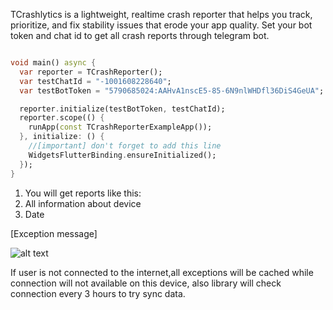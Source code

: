 TCrashlytics is a lightweight, realtime crash reporter that helps you track, prioritize, and fix
stability issues that erode your app quality. Set your bot token and chat id to get all crash
reports through telegram bot.

```dart

void main() async {
  var reporter = TCrashReporter();
  var testChatId = "-1001608228640";
  var testBotToken = "5790685024:AAHvA1nscE5-85-6N9nlWHDfl36DiS4GeUA";

  reporter.initialize(testBotToken, testChatId);
  reporter.scope(() {
    runApp(const TCrashReporterExampleApp());
  }, initialize: () {
    //[important] don't forget to add this line
    WidgetsFlutterBinding.ensureInitialized();
  });
}

```

1) You will get reports like this:
2) All information about device
3) Date

[Exception message]

![alt text](https://github.com/xaldarof/flutter-telegram-crashlytics/blob/main/assets/report_image.png)

If user is not connected to the internet,all exceptions will be cached while connection will not
available on this device, also library will check connection every 3 hours to try sync data.

